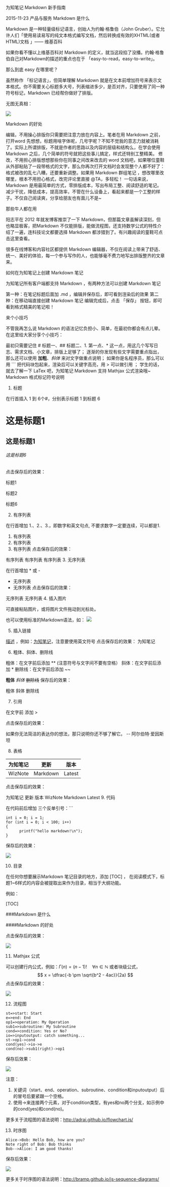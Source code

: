为知笔记 Markdown 新手指南

2015-11-23 产品与服务
Markdown 是什么

Markdown 是一种轻量级标记语言，创始人为约翰·格鲁伯（John Gruber）。它允许人们「使用易读易写的纯文本格式编写文档，然后转换成有效的XHTML(或者HTML)文档 」—— 维基百科

如果你看不懂以上维基百科对 Markdown 的定义，就当这段掐了没播。约翰·格鲁伯自己对Markdown的描述的重点也在于 「easy-to-read，easy-to-write」。

那么到底 easy 在哪里呢？

虽然称作 「标记语言」，但简单理解 Markdown 就是在文本前增加符号来表示文本格式。你不需要关心标题多大号，列表缩进多少，是否对齐，只要使用了同一种符号标记，Markdown 已经帮你做好了排版。

无图无真相：

![](http://pbdkyxc0r.bkt.clouddn.com/f74c65a27f205226e6f2808af6568029.png)

Markdown 的好处

编辑，不用操心排版你只需要把注意力放在内容上。笔者在用 Markdown 之前，打开word 先想想，标题用啥字体呢，几号字呢？不知不觉我的意志力就被消耗了。实际上所谓排版，不就是作者的思路以及内容的层级和结构么，在学会使用 Markdown 之后，几个简单的符号就把这些事儿搞定，样式还特别工整精美。
修改，不用担心排版想想那些你在同事之间改来改去的 word 文档吧，如果哪位童鞋从外部粘贴了一段带格式的文字，那么你再次打开文档时会发现整个人都不好了：格式被改的乱七八糟，还要重新调整。如果用 Markdown 群组笔记 ，想改哪里改哪里，根本不用担心格式，改完评论里直接 @TA，多轻松！
一句话来说，Markdown 是用最简单的方式，零排版成本，写出布局工整、阅读舒适的笔记。减少干扰，降低成本，提高效率，不管在什么设备上，看起来都是一个工整的样子。不仅自己阅读爽，分享给朋友也有面儿不是~

那些牛人都在用

阳志平在 2012 年就发博客推崇了一下 Markdown，但那篇文章虽解读深刻，但也略显极客，把Markdown 不仅能排版，能做流程图，还支持数学公式的特性介绍了一遍，连科技论文都要选择 Markdown 都涉猎到了。有兴趣阅读的童鞋可点击这里查看。

很多在线博客和内容社区都提供 Markdown 编辑器，不仅在阅读上带来了舒适、统一、美好的体验，每一个参与写作的人，也能够毫不费力地写出排版整齐的文章来。

如何在为知笔记上创建 Markdown 笔记

为知笔记所有客户端都支持 Markdown ，有两种方法可以创建 Markdown 笔记

第一种：在笔记标题后面加 .md ，编辑并保存后，即可看到渲染后的效果
第二种：在移动端直接创建 Markdown 笔记
编辑完成后，点击 「保存」 按钮，即可看到格式精美的笔记啦！

来个小技巧

不管我再怎么说 Markdown 的语法记忆负担小、简单，在最初你都会有点儿晕。在这里给大家分享个小技巧：

最初只需要记住 # 标题一、## 标题二、1. 第一点、* 这一点，用这几个写写日志、需求文档、小文章，排版上足够了；
逐渐的你发现有些文字需要重点指出，那么还可以使用 **加粗**、*斜体* 来对文字做重点说明；
如果你是名程序员，那么可以用 ``` 把代码块包起来，渲染后可以关键字高亮，用 > 可以做引用 ；
学生的话，就去了解一下 LaTex 吧，为知笔记 Markdown 支持 Mathjax 公式渲染哦~
Markdown 格式标记符号说明

1. 标题

在行首插入 1 到 6个#，分别表示标题 1 到标题 6


# 这是标题1
## 这是标题1
###### 这是标题6
点击保存后的效果：

标题1

标题2

标题6

2. 有序列表

在行首增加 1.、2.、3.，即数字和英文句点, 不要求数字一定要连续，可以都是1.


1. 有序列表
1. 有序列表
4. 有序列表
点击保存后的效果：

有序列表
有序列表
有序列表
3. 无序列表

在行首增加 * 或 -


* 无序列表
* 无序列表
点击保存后的效果：

无序列表
无序列表
4. 插入图片

可直接粘贴图片，或将图片文件拖动到光标处。

也可以使用标准的Markdown语法，如：
 ![](http://cdn.wiz.cn/wp-content/uploads/2015/06/wiz_logo.png)

5. 插入链接

[描述](链接地址) ，例如：[为知笔记](http://www.wiz.cn)，注意要使用英文符号
点击保存后的效果：
为知笔记

6. 粗体、斜体、删除线

粗体：在文字前后添加 ** (注意符号与文字间不要有空格）
斜体：在文字前后添加 *
删除线：在文字前后添加 ~~

**粗体**
*斜体*
~~删除线~~
保存后的效果：

粗体
斜体
删除线

7. 引用

在文字前 添加 >

点击保存后的效果：

如果你无法简洁的表达你的想法，那只说明你还不够了解它。 -- 阿尔伯特·爱因斯坦

8. 表格

| 为知笔记|更新 | 版本 |
|------------|-----------|--------|
| WizNote | Markdown| Latest |
点击保存后的效果：

为知笔记	更新	版本
WizNote	Markdown	Latest
9. 代码

在代码前后增加 三个反单引号：```


```
int i = 0; i = 1; 
for (int i = 0; i < 100; i++)
{
      printf("hello markdown!\n");
}
```
保存后的效果：

![](http://pbdkyxc0r.bkt.clouddn.com/24ffa42aad4a399a2d3d5675de0e8ea9.png)

10. 目录

在任何你想要展示Markdown 笔记目录的地方，添加 [TOC] ， 在阅读模式下，标题1~6样式的内容会被提取出来作为目录，相当于大纲功能。

例如：

[TOC]

###Markdown 是什么

####Markdown 的好处

点击保存后的效果：

![](http://pbdkyxc0r.bkt.clouddn.com/QQ20151123-2.png)

11. Mathjax 公式

可以创建行内公式，例如：$\Gamma(n) = (n-1)!\quad\forall n\in\mathbb N$
或者块级公式，
$$ x = \dfrac{-b \pm \sqrt{b^2 - 4ac}}{2a} $$
点击保存后的效果：

![](http://pbdkyxc0r.bkt.clouddn.com/c3dd8cb47ba6fa86cdeb005f10c324d6.png)

12. 流程图

```flow
st=>start: Start
e=>end: End
op1=>operation: My Operation
sub1=>subroutine: My Subroutine
cond=>condition: Yes or No?
io=>inputoutput: catch something...
st->op1->cond
cond(yes)->io->e
cond(no)->sub1(right)->op1
```

保存后效果：

![](http://pbdkyxc0r.bkt.clouddn.com/QQ20151123-0.png)

注意：
1) 关键词（start、end、operation、subroutine、condition和inputoutput）后的冒号后要紧跟一个空格。
2) 使用->来连接两个元素，对于condition类型，有yes和no两个分支，如示例中的cond(yes)和cond(no)。

更多关于流程图的语法说明：http://adrai.github.io/flowchart.js/

13. 时序图

```sequence
Alice->Bob: Hello Bob, how are you?
Note right of Bob: Bob thinks
Bob-->Alice: I am good thanks!
```
保存后效果：

![](http://pbdkyxc0r.bkt.clouddn.com/QQ20151123-1.png)

更多关于时序图的语法说明：http://bramp.github.io/js-sequence-diagrams/
